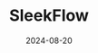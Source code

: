 ---  
layout: startup_page  
title: "SleekFlow"  
id: "sleekflow.io"  
permalink: "/sleekflowsleekflow.io08202024/"  
website: "https://sleekflow.io/"  
funding_round: ""  
funding_amount: "$7M"  
investors: "Atinum Investment, AEF Greater Bay Area Fund, Transcend Capital Partners, Moses Tsang"  
about: "SleekFlow is a social commerce platform offering a conversational AI suite for customer engagement, primarily targeting Asian markets. Its platform provides omnichannel capabilities, marketing automation, and a user-friendly interface to streamline customer interactions and enhance sales processes. The company's unique value proposition lies in its streamlined features and integrations with platforms like HubSpot and Salesforce."  
markets: "Social Commerce, AI, Customer Engagement, Software Development"  
hq: "Singapore, Singapore"  
founded_year: "2019"  
linkedin: "https://www.linkedin.com/company/sleekflow"  
twitter: "https://twitter.com/sleekflow_io"  
instagram: ""  
facebook: "https://www.facebook.com/sleekflow.io"  
crunchbase: "https://www.crunchbase.com/organization/sleekflow"  
pitchbook: "https://pitchbook.com/profiles/company/463166-20"  

date_display: "20-Aug-2024"  
date: "2024-08-20"

# SEO Optimization  
meta_title: "SleekFlow -  Funding ($7M)"  
meta_description: "SleekFlow, SleekFlow is a social commerce platform offering a conversational AI suite for customer engagement, primarily targeting Asian markets. Its platform pr..."  
meta_keywords: "SleekFlow, Social Commerce, AI, Customer Engagement, Software Development,  funding"  
canonical_url: "https://startup.projectstartups.com/sleekflowsleekflow.io08202024/"  
---